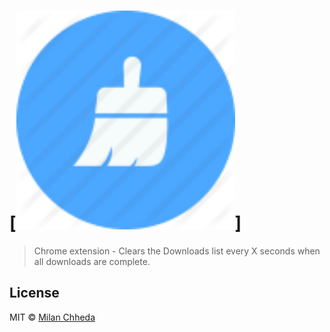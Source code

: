 # [<img src="icon.png" alt="Auto Clear Downloads" width="350">]

> Chrome extension - Clears the Downloads list every X seconds when all downloads are complete.


## License

MIT © [Milan Chheda](http://milanchheda.github.io)
